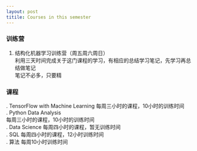 ```yaml
---
layout: post
titile: Courses in this semester
---
```

### 训练营
1. 结构化机器学习训练营（周五周六周日）  
  利用三天时间完成关于这门课程的学习，有相应的总结学习笔记，先学习再总结做笔记  
  笔记不必多，只要精  
### 课程  
. TensorFlow with Machine Learning
  每周三小时的课程，10小时的训练时间  
. Python Data Analysis  
  每周三小时的课程，10小时的训练时间  
. Data Science
  每周四小时的课程，暂无训练时间  
. SQL
  每周四小时的课程，12小时训练时间  
. 算法
  每周10小时训练时间  
  
